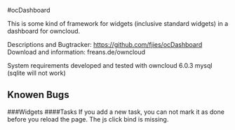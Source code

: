 #ocDashboard

This is some kind of framework for widgets (inclusive standard widgets) in a dashboard for owncloud.

Descriptions and Bugtracker: https://github.com/fjies/ocDashboard
Download and information: freans.de/owncloud

System requirements
developed and tested  with 
	owncloud 6.0.3
	mysql (sqlite will not work)


## Knowen Bugs

###Widgets
####Tasks
If you add a new task, you can not mark it as done before you reload the page.
The js click bind is missing.